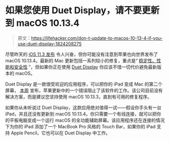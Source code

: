 # 如果您使用 Duet Display，请不要更新到 macOS 10.13.4

> 原文：<https://lifehacker.com/don-t-update-to-macos-10-13-4-if-you-use-duet-display-1824208275>

尽管昨天的 [iOS 11.3 发布](https://lifehacker.com/how-to-use-the-coolest-new-features-in-ios-11-3-1824186946#_ga=2.236027781.56954524.1522070491-3846207152.1521480874) 令人兴奋，但你可能没有注意到苹果也向世界发布了 macOS 10.13.4。最新的 Mac 更新包括一系列较小的修复，重点是“ [稳定性、性能和安全性](https://support.apple.com/en-us/HT208533) ”，但如果你正在使用 [Duet Display](https://lifehacker.com/the-best-second-screen-app-for-ipad-1706351639#_ga=2.196124780.1527251316.1522073225-258269408.1513265580) 你应该不惜一切代价避免最新版本的 macOS。



Duet Display 是一款很受欢迎的应用程序，可以把你的 iPad 变成 Mac 的第二个屏幕， [本周](https://help.duetdisplay.com/faq/305404-macos-10-13-4-support) 宣布，苹果更新中的一个错误阻止了该软件的工作。该公司目前没有解决方案，而是建议您坚持使用 macOS 10.13.3，直到有可用的修复程序。

如果你从未听说过 Duet Display，这款应用绝对值得一试——假设你手头有一台 iPad，并且还没有更新到 macOS 10.13.4。你只需要一个有线连接，就可以把你的平板电脑变成一个运行 macOS 的全功能辅助屏幕。该应用程序还在连接的情况下为你的 iPad 添加了一个 MacBook Pro 风格的 Touch Bar，如果你的 iPad 支持 Apple Pencil，它也可以在 Duet Display 中工作。